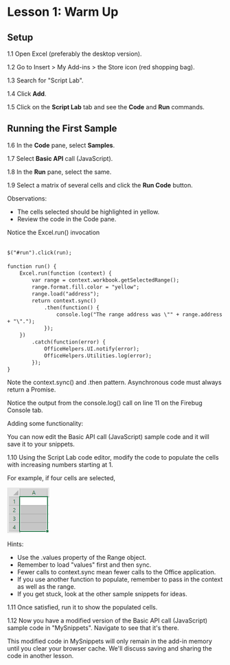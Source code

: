 # Lesson 1: Warm Up


## Setup

1.1 Open Excel (preferably the desktop version).

1.2 Go to Insert > My Add-ins > the Store icon (red shopping bag).

1.3 Search for "Script Lab".

1.4 Click **Add**.

1.5 Click on the **Script Lab** tab and see the  **Code** and **Run** commands.


## Running the First Sample

1.6 In the **Code** pane, select **Samples**.

1.7 Select **Basic API** call (JavaScript).

1.8 In the **Run** pane, select the same.

1.9 Select a matrix of several cells and click the **Run Code** button.

Observations:

-   The cells selected should be highlighted in yellow.
-   Review the code in the Code pane.

Notice the Excel.run() invocation
``` 

$("#run").click(run);

function run() {
    Excel.run(function (context) {
        var range = context.workbook.getSelectedRange();
        range.format.fill.color = "yellow";
        range.load("address");
        return context.sync()
            .then(function() {
                console.log("The range address was \"" + range.address + "\".");
            });
    })
        .catch(function(error) {
            OfficeHelpers.UI.notify(error);
            OfficeHelpers.Utilities.log(error);
        });
}
```
Note the context.sync() and .then pattern. Asynchronous code must always
return a Promise.

Notice the output from the console.log() call on line 11 on the Firebug
Console tab.

Adding some functionality:

You can now edit the Basic API call (JavaScript) sample code and it will save it to your snippets.

1.10 Using the Script Lab code editor, modify the code to populate the cells with increasing numbers starting at 1.

For example, if four cells are selected,

![alt text](Image1_lesson1.png)

Hints:

-   Use the .values property of the Range object.
-   Remember to load "values" first and then sync.
-   Fewer calls to context.sync mean fewer calls to the Office application.
-   If you use another function to populate, remember to pass in the context as well as the range.
-   If you get stuck, look at the other sample snippets for ideas.

1.11 Once satisfied, run it to show the populated cells.

1.12 Now you have a modified version of the Basic API call (JavaScript) sample code in "MySnippets". Navigate to see that it's there.

This modified code in MySnippets will only remain in the add-in memory until you clear your browser cache. We'll discuss saving and sharing the code in another lesson.

